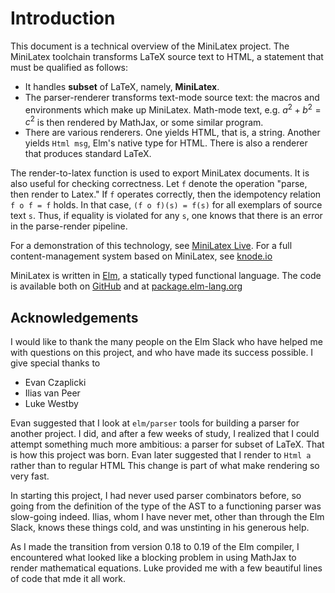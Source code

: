 # Introduction

This document is a technical overview of the MiniLatex project.
The MiniLatex toolchain transforms LaTeX source text to HTML,
a statement that must be qualified as follows:

- It handles **subset** of LaTeX, namely, **MiniLatex**.
- The parser-renderer transforms text-mode source text:
  the macros and environments which make up MiniLatex.
  Math-mode text, e.g. $a^2 + b^2 = c^2$ is then rendered
  by MathJax, or some similar program.
- There are various renderers. One yields HTML, that is,
  a string. Another yields `Html msg`, Elm's native type for
  HTML. There is also a renderer that produces standard LaTeX.

The render-to-latex function is used to export MiniLatex
documents. It is also useful for checking
correctness. Let `f` denote the operation "parse,
then render to Latex." If `f` operates correctly,
then the idempotency
relation `f o f = f` holds. In that case,
`(f o f)(s) = f(s)` for all exemplars of
source text `s`. Thus, if equality is violated
for any `s`, one knows that there is an error
in the parse-render pipeline.

For a demonstration of this technology, see
[MiniLatex Live](https://jxxcarlson.github.io/app/miniLatexLive/index.html).
For a full content-management system based on MiniLatex, see
[knode.io](https://knode.io)

MiniLatex is written in [Elm](http://elm-lang.org/),
a statically typed functional language. The code
is available both on [GitHub](https://github.com/jxxcarlson/meenylatex)
and at [package.elm-lang.org](https://package.elm-lang.org/packages/jxxcarlson/meenylatex/latest/)

## Acknowledgements

I would like to thank the many people
on the Elm Slack who have helped me with
questions on this project, and who have
made its success possible. I give special
thanks to

- Evan Czaplicki
- Ilias van Peer
- Luke Westby

Evan suggested that I look at `elm/parser` tools
for building a parser for another project.
I did, and after a few weeks of study, I realized
that I could attempt something much more ambitious:
a parser for subset of LaTeX. That is how this project
was born. Evan later suggested that I render to `Html a`
rather than to regular HTML This change is part of
what make rendering so very fast.

In starting this project, I had never
used parser combinators before, so
going from the definition of the type of the AST to
a functioning parser was slow-going indeed.
Ilias, whom I have never met, other than through
the Elm Slack, knows these things cold,
and was unstinting in his generous help.

As I made the transition from version
0.18 to 0.19 of the Elm compiler, I encountered
what looked like a blocking problem in using
MathJax to render mathematical equations.
Luke provided me with a few beautiful lines
of code that mde it all work.
